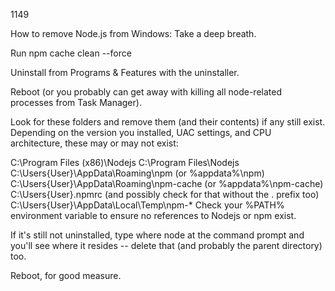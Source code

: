 1149

How to remove Node.js from Windows:
Take a deep breath.

Run npm cache clean --force

Uninstall from Programs & Features with the uninstaller.

Reboot (or you probably can get away with killing all node-related processes from Task Manager).

Look for these folders and remove them (and their contents) if any still exist. Depending on the 
version you installed, UAC settings, and CPU architecture, these may or may not exist:

C:\Program Files (x86)\Nodejs
C:\Program Files\Nodejs
C:\Users\{User}\AppData\Roaming\npm (or %appdata%\npm)
C:\Users\{User}\AppData\Roaming\npm-cache (or %appdata%\npm-cache)
C:\Users\{User}\.npmrc (and possibly check for that without the . prefix too)
C:\Users\{User}\AppData\Local\Temp\npm-*
Check your %PATH% environment variable to ensure no references to Nodejs or npm exist.

If it's still not uninstalled, type where node at the command prompt and you'll see where it resides 
-- delete that (and probably the parent directory) too.

Reboot, for good measure.
